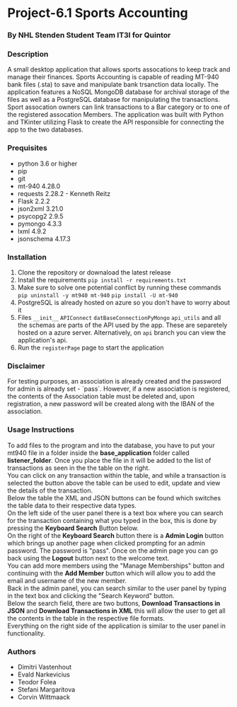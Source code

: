 # Project-6.1 Sports Accounting
### By NHL Stenden Student Team IT3I for Quintor

<h3> Description </h3>
A small desktop application that allows sports assocations to keep track and manage their finances. Sports Accounting is capable of reading MT-940 bank files (.sta) to save and manipulate bank trsanction data locally. The application features a NoSQL MongoDB database for archival storage of the files as well as a PostgreSQL database for manipulating the transactions. 
Sport assocation owners can link transactions to a Bar category or to one of the registered assocation Members.
The application was built with Python and TKinter utilizing Flask to create the API responsible for connecting the app to the two databases.


<h3> Prequisites </h3>

* python 3.6 or higher
* pip
* git
* mt-940 4.28.0
* requests 2.28.2 - Kenneth Reitz
* Flask 2.2.2
* json2xml 3.21.0
* psycopg2 2.9.5
* pymongo 4.3.3
* lxml 4.9.2
* jsonschema 4.17.3


<h3> Installation </h3>

1. Clone the repository or downaload the latest release
2. Install the requirements `pip install -r requirements.txt`
3. Make sure to solve one potential conflict by running these commands
`pip uninstall -y mt940 mt-940`
`pip install -U mt-940`
4. PostgreSQL is already hosted on azure so you don't have to worry about it
5. Files `__init__` `APIConnect` `datBaseConnectionPyMongo` `api_utils` and all the schemas are parts of the API used by the app. These are separetely hosted on a azure server. Alternatively, on `api` branch you can view the application's api.
6. Run the `registerPage` page to start the application

<h3> Disclaimer </h3> 
For testing purposes, an association is already created and the password for admin is already set - `pass`. However, if a new association is registered, the contents of the Association table must be deleted and, upon registration, a new password will be created along with the IBAN of the association.

<h3> Usage Instructions </h3>
To add files to the program and into the database, you have to put your mt940 file in a folder inside the <strong>base_application</strong> folder called <strong>listener_folder</strong>. Once you place the file in it will be added to the list of transactions as seen in the the table on the right.<br>
You can click on any transaction within the table, and while a transaction is selected the button above the table can be used to edit, update and view the details of the transaction.<br>
Below the table the XML and JSON buttons can be found which switches the table data to their respective data types.<br>
On the left side of the user panel there is a text box where you can search for the transaction containing what you typed in the box, this is done by pressing the <strong>Keyboard Search</strong> Button below.<br>
On the right of the <strong>Keyboard Search</strong> button there is a <strong>Admin Login</strong> button which brings up another page when clicked prompting for an admin password. The password is "pass".
Once on the admin page you can go back using the <strong>Logout</strong> button next to the welcome text.<br>
You can add more members using the "Manage Memberships" button and continuing with the <strong>Add Member</strong> button which will allow you to add the email and username of the new member.<br>
Back in the admin panel, you can search similar to the user panel by typing in the text box and clicking the "Search Keyword" button.<br>
Below the search field, there are two buttons, <strong>Download Transactions in JSON</strong> and <strong>Download Transactions in XML</strong> this will allow the user to get all the contents in the table in the respective file formats.<br>
Everything on the right side of the application is similar to the user panel in functionality.

<h3> Authors </h3>
    
* Dimitri Vastenhout
* Evald Narkevicius
* Teodor Folea
* Stefani Margaritova
* Corvin Wittmaack



